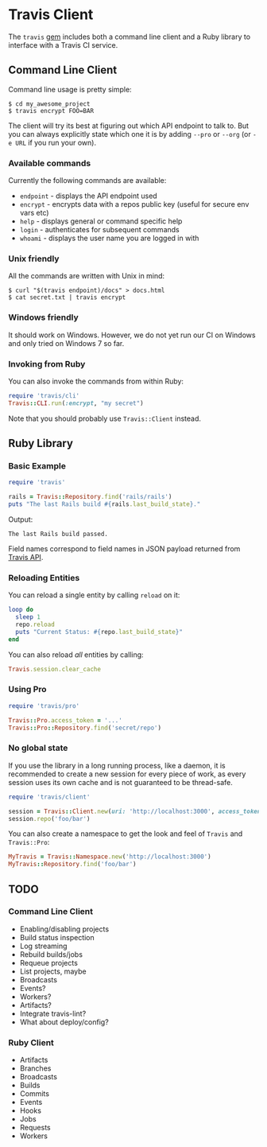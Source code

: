 # Travis Client

The `travis` [gem](https://rubygems.org/) includes both a command line client and a Ruby library to interface with a Travis CI service.

## Command Line Client

Command line usage is pretty simple:

```
$ cd my_awesome_project
$ travis encrypt FOO=BAR
```

The client will try its best at figuring out which API endpoint to talk to. But you can always explicitly state which one it is by adding `--pro` or `--org` (or `-e URL` if you run your own).

### Available commands

Currently the following commands are available:

* `endpoint` - displays the API endpoint used
* `encrypt` - encrypts data with a repos public key (useful for secure env vars etc)
* `help` - displays general or command specific help
* `login` - authenticates for subsequent commands
* `whoami` - displays the user name you are logged in with

### Unix friendly

All the commands are written with Unix in mind:

```
$ curl "$(travis endpoint)/docs" > docs.html
$ cat secret.txt | travis encrypt
```

### Windows friendly

It should work on Windows. However, we do not yet run our CI on Windows and only tried on Windows 7 so far.

### Invoking from Ruby

You can also invoke the commands from within Ruby:

``` ruby
require 'travis/cli'
Travis::CLI.run(:encrypt, "my secret")
```

Note that you should probably use `Travis::Client` instead.

## Ruby Library

### Basic Example

``` ruby
require 'travis'

rails = Travis::Repository.find('rails/rails')
puts "The last Rails build #{rails.last_build_state}."
```

Output:

```
The last Rails build passed.
```

Field names correspond to field names in JSON payload returned from [Travis API](https://api.travis-ci.org).

### Reloading Entities

You can reload a single entity by calling `reload` on it:

``` ruby
loop do
  sleep 1
  repo.reload
  puts "Current Status: #{repo.last_build_state}"
end
```

You can also reload *all* entities by calling:

``` ruby
Travis.session.clear_cache
```

### Using Pro

``` ruby
require 'travis/pro'

Travis::Pro.access_token = '...'
Travis::Pro::Repository.find('secret/repo')
```

### No global state

If you use the library in a long running process, like a daemon, it is recommended to create a new session for every piece of work, as every session uses its own cache and is not guaranteed to be thread-safe.

``` ruby
require 'travis/client'

session = Travis::Client.new(uri: 'http://localhost:3000', access_token: 'foobar')
session.repo('foo/bar')
```

You can also create a namespace to get the look and feel of `Travis` and `Travis::Pro`:

``` ruby
MyTravis = Travis::Namespace.new('http://localhost:3000')
MyTravis::Repository.find('foo/bar')
```

## TODO

### Command Line Client

* Enabling/disabling projects
* Build status inspection
* Log streaming
* Rebuild builds/jobs
* Requeue projects
* List projects, maybe
* Broadcasts
* Events?
* Workers?
* Artifacts?
* Integrate travis-lint?
* What about deploy/config?

### Ruby Client

* Artifacts
* Branches
* Broadcasts
* Builds
* Commits
* Events
* Hooks
* Jobs
* Requests
* Workers